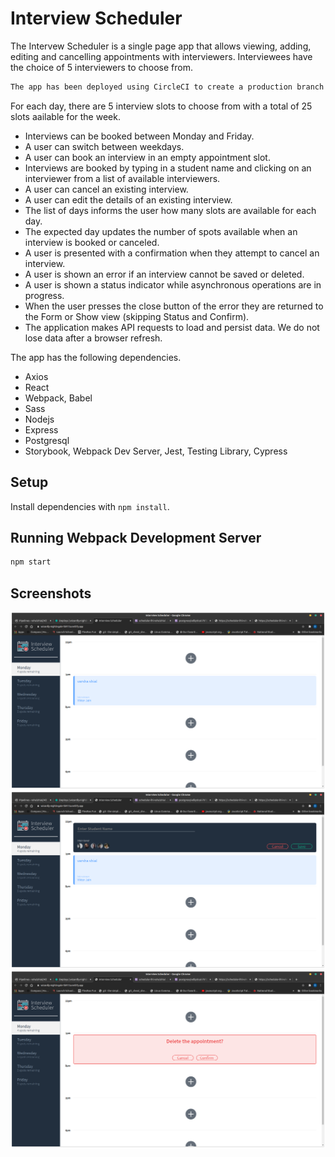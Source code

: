 # Interview Scheduler

The Intervew Scheduler is a single page app that allows viewing, adding, editing and cancelling appointments with interviewers. Interviewees have the choice of 5 interviewers to choose from. 
```sh
The app has been deployed using CircleCI to create a production branch that is used by Netlify to host the app --> https://wizardly-nightingale-5b913a.netlify.app/
```

For each day, there are 5 interview slots to choose from with a total of 25 slots aailable for the week.
* Interviews can be booked between Monday and Friday.
* A user can switch between weekdays.
* A user can book an interview in an empty appointment slot.
* Interviews are booked by typing in a student name and clicking on an interviewer from a list of available interviewers.
* A user can cancel an existing interview.
* A user can edit the details of an existing interview.
* The list of days informs the user how many slots are available for each day.
* The expected day updates the number of spots available when an interview is booked or canceled.
* A user is presented with a confirmation when they attempt to cancel an interview.
* A user is shown an error if an interview cannot be saved or deleted.
* A user is shown a status indicator while asynchronous operations are in progress.
* When the user presses the close button of the error they are returned to the Form or Show view (skipping Status and Confirm).
* The application makes API requests to load and persist data. We do not lose data after a browser refresh.

The app has the following dependencies.

* Axios
* React
* Webpack, Babel
* Sass
* Nodejs
* Express
* Postgresql
* Storybook, Webpack Dev Server, Jest, Testing Library, Cypress

## Setup

Install dependencies with `npm install`.

## Running Webpack Development Server

```sh
npm start
```

## Screenshots
!["Initial Screen"](https://github.com/rahulshial/scheduler/blob/master/docs/Initial%20screen.png)
!["Create New Appointment"](https://github.com/rahulshial/scheduler/blob/master/docs/Create%20New%20appointment.png)
!["Cancel Appointment"](https://github.com/rahulshial/scheduler/blob/master/docs/Delete%20Existing%20Appointment.png)
